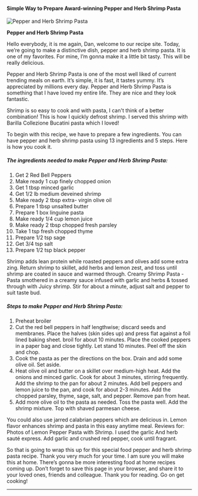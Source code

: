             

#### Simple Way to Prepare Award-winning Pepper and Herb Shrimp Pasta

![Pepper and Herb Shrimp Pasta](https://img-global.cpcdn.com/recipes/4935471473885184/751x532cq70/pepper-and-herb-shrimp-pasta-recipe-main-photo.jpg)

**Pepper and Herb Shrimp Pasta**

Hello everybody, it is me again, Dan, welcome to our recipe site. Today, we’re going to make a distinctive dish, pepper and herb shrimp pasta. It is one of my favorites. For mine, I’m gonna make it a little bit tasty. This will be really delicious.

Pepper and Herb Shrimp Pasta is one of the most well liked of current trending meals on earth. It’s simple, it is fast, it tastes yummy. It’s appreciated by millions every day. Pepper and Herb Shrimp Pasta is something that I have loved my entire life. They are nice and they look fantastic.

Shrimp is so easy to cook and with pasta, I can't think of a better combination! This is how I quickly defrost shrimp. I served this shrimp with Barilla Collezione Bucatini pasta which I loved!

To begin with this recipe, we have to prepare a few ingredients. You can have pepper and herb shrimp pasta using 13 ingredients and 5 steps. Here is how you cook it.

##### The ingredients needed to make Pepper and Herb Shrimp Pasta:

1.  Get 2 Red Bell Peppers
2.  Make ready 1 cup finely chopped onion
3.  Get 1 tbsp minced garlic
4.  Get 1/2 lb medium deveined shrimp
5.  Make ready 2 tbsp extra- virgin olive oil
6.  Prepare 1 tbsp unsalted butter
7.  Prepare 1 box linguine pasta
8.  Make ready 1/4 cup lemon juice
9.  Make ready 2 tbsp chopped fresh parsley
10.  Take 1 tsp fresh chopped thyme
11.  Prepare 1/2 tsp sage
12.  Get 3/4 tsp salt
13.  Prepare 1/2 tsp black pepper

Shrimp adds lean protein while roasted peppers and olives add some extra zing. Return shrimp to skillet, add herbs and lemon zest, and toss until shrimp are coated in sauce and warmed through. Creamy Shrimp Pasta - Pasta smothered in a creamy sauce infused with garlic and herbs & tossed through with Juicy shrimp. Stir for about a minute, adjust salt and pepper to suit taste bud.

##### Steps to make Pepper and Herb Shrimp Pasta:

1.  Preheat broiler
2.  Cut the red bell peppers in half lengthwise; discard seeds and membranes. Place the halves (skin sides up) and press flat against a foil lined baking sheet. broil for about 10 minutes. Place the cooked peppers in a paper bag and close tightly. Let stand 10 minutes. Peel off the skin and chop.
3.  Cook the pasta as per the directions on the box. Drain and add some olive oil. Set aside.
4.  Heat olive oil and butter on a skillet over medium-high heat. Add the onions and minced garlic. Cook for about 3 minutes, stirring frequently. Add the shrimp to the pan for about 2 minutes. Add bell peppers and lemon juice to the pan, and cook for about 2-3 minutes. Add the chopped parsley, thyme, sage, salt, and pepper. Remove pan from heat.
5.  Add more olive oil to the pasta as needed. Toss the pasta well. Add the shrimp mixture. Top with shaved parmesan cheese.

You could also use jarred calabrian peppers which are delicious in. Lemon flavor enhances shrimp and pasta in this easy anytime meal. Reviews for: Photos of Lemon Pepper Pasta with Shrimp. I used the garlic And herb sauté express. Add garlic and crushed red pepper, cook until fragrant.

So that is going to wrap this up for this special food pepper and herb shrimp pasta recipe. Thank you very much for your time. I am sure you will make this at home. There’s gonna be more interesting food at home recipes coming up. Don’t forget to save this page in your browser, and share it to your loved ones, friends and colleague. Thank you for reading. Go on get cooking!

* * *